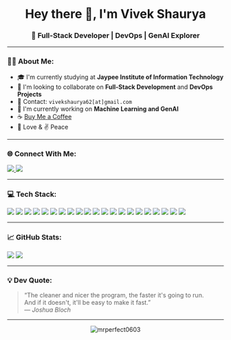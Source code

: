 <h1 align="center">Hey there 👋, I'm Vivek Shaurya</h1>
<h3 align="center">🚀 Full-Stack Developer | DevOps | GenAI Explorer</h3>

---

### 🧑‍💻 About Me:

- 🎓 I'm currently studying at **Jaypee Institute of Information Technology**
- 👥 I'm looking to collaborate on **Full-Stack Development** and **DevOps Projects**
- 📧 Contact: `vivekshaurya62[at]gmail.com`
- 🤖 I'm currently working on **Machine Learning and GenAI**
- ☕ [Buy Me a Coffee](https://buymeacoffee.com/)
- 💙 Love & ✌️ Peace

---

### 🌐 Connect With Me:
<p align="left">
  <a href="https://www.linkedin.com/in/YOUR_LINKEDIN" target="_blank">
    <img src="https://img.shields.io/badge/LinkedIn-blue?style=for-the-badge&logo=linkedin" />
  </a>
  <a href="https://www.instagram.com/YOUR_INSTAGRAM" target="_blank">
    <img src="https://img.shields.io/badge/Instagram-pink?style=for-the-badge&logo=instagram" />
  </a>
</p>

---

### 💻 Tech Stack:
<p align="left">
  <img src="https://img.shields.io/badge/C++-00599C?style=for-the-badge&logo=c%2B%2B&logoColor=white" />
  <img src="https://img.shields.io/badge/HTML5-E34F26?style=for-the-badge&logo=html5&logoColor=white" />
  <img src="https://img.shields.io/badge/CSS3-1572B6?style=for-the-badge&logo=css3&logoColor=white" />
  <img src="https://img.shields.io/badge/JavaScript-F7DF1E?style=for-the-badge&logo=javascript&logoColor=black" />
  <img src="https://img.shields.io/badge/TypeScript-3178C6?style=for-the-badge&logo=typescript&logoColor=white" />
  <img src="https://img.shields.io/badge/Python-3776AB?style=for-the-badge&logo=python&logoColor=white" />
  <img src="https://img.shields.io/badge/Solidity-363636?style=for-the-badge&logo=solidity" />
  <img src="https://img.shields.io/badge/React-61DAFB?style=for-the-badge&logo=react&logoColor=black" />
  <img src="https://img.shields.io/badge/Redux-764ABC?style=for-the-badge&logo=redux&logoColor=white" />
  <img src="https://img.shields.io/badge/TailwindCSS-06B6D4?style=for-the-badge&logo=tailwind-css" />
  <img src="https://img.shields.io/badge/Express.js-000000?style=for-the-badge&logo=express&logoColor=white" />
  <img src="https://img.shields.io/badge/Node.js-339933?style=for-the-badge&logo=node.js&logoColor=white" />
  <img src="https://img.shields.io/badge/MySQL-4479A1?style=for-the-badge&logo=mysql&logoColor=white" />
  <img src="https://img.shields.io/badge/PostgreSQL-4169E1?style=for-the-badge&logo=postgresql&logoColor=white" />
  <img src="https://img.shields.io/badge/MongoDB-47A248?style=for-the-badge&logo=mongodb&logoColor=white" />
  <img src="https://img.shields.io/badge/Docker-2496ED?style=for-the-badge&logo=docker&logoColor=white" />
  <img src="https://img.shields.io/badge/Kubernetes-326CE5?style=for-the-badge&logo=kubernetes&logoColor=white" />
  <img src="https://img.shields.io/badge/Apache Kafka-231F20?style=for-the-badge&logo=apachekafka&logoColor=white" />
  <img src="https://img.shields.io/badge/RabbitMQ-FF6600?style=for-the-badge&logo=rabbitmq&logoColor=white" />
  <img src="https://img.shields.io/badge/Ollama-black?style=for-the-badge" />
  <img src="https://img.shields.io/badge/Langchain.js-green?style=for-the-badge" />
</p>

---

### 📈 GitHub Stats:
<p align="left">
  <img src="https://github-readme-stats.vercel.app/api?username=mrperfect0603&show_icons=true&theme=tokyonight" />
  <img src="https://github-readme-stats.vercel.app/api/top-langs/?username=mrperfect0603&layout=compact&theme=tokyonight" />
</p>

---

### 💡 Dev Quote:
> “The cleaner and nicer the program, the faster it's going to run.  
> And if it doesn't, it'll be easy to make it fast.”  
> — *Joshua Bloch*

---

<p align="center">
  <img src="https://komarev.com/ghpvc/?username=mrperfect0603&label=Profile%20views&color=0e75b6&style=flat" alt="mrperfect0603" />
</p>
